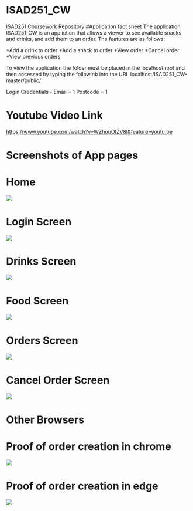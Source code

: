 # ISAD251_CW
ISAD251 Coursework Repository
#Application fact sheet
The application ISAD251_CW is an appliction that allows a viewer to see available snacks and drinks, and add them to an order.
The features are as follows:

*Add a drink to order
*Add a snack to order
*View order
*Cancel order
*View previous orders

To view the application the folder must be placed in the localhost root and then accessed by typing the followinb into the URL
localhost/ISAD251_CW-master/public/

Login Credentials - Email = 1    Postcode = 1

# Youtube Video Link
https://www.youtube.com/watch?v=WZhouOIZV8I&feature=youtu.be

# Screenshots of App pages
# Home
![](master/Z_Screenshots/homeScreen.png)
# Login Screen
![](master/Z_Screenshots/loginScreen.png)
# Drinks Screen
![](master/Z_Screenshots/drinksScreen.png)
# Food Screen
![](master/Z_Screenshots/foodScreen.png)
# Orders Screen
![](master/Z_Screenshots/ordersScreen.png)
# Cancel Order Screen
![](master/Z_Screenshots/cancelScreen.png)

# Other Browsers
# Proof of order creation in chrome
![](master/Z_Screenshots/chromeTest.png)

# Proof of order creation in edge
![](master/Z_Screenshots/edgeTest.png)

